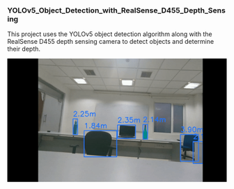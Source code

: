 ### YOLOv5_Object_Detection_with_RealSense_D455_Depth_Sensing

This project uses the YOLOv5 object detection algorithm along with the RealSense D455 depth sensing camera to detect objects and determine their depth. 

![Demo of this project](view.gif)
